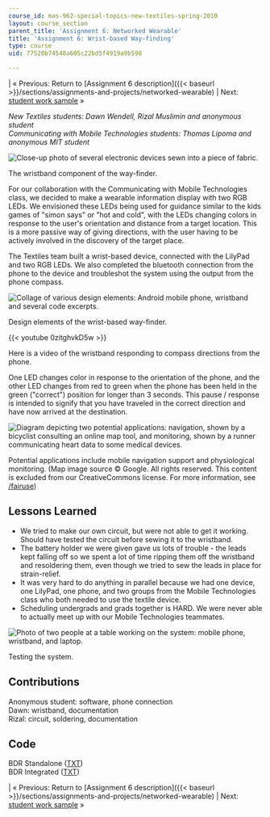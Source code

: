 ```yaml
---
course_id: mas-962-special-topics-new-textiles-spring-2010
layout: course_section
parent_title: 'Assignment 6: Networked Wearable'
title: 'Assignment 6: Wrist-based Way-finding'
type: course
uid: 77520b74548a605c22bd5f4919a9b598

---
```


| « Previous: Return to [Assignment 6 description]({{< baseurl >}}/sections/assignments-and-projects/networked-wearable) | Next: [student work sample](/courses/media-arts-and-sciences/mas-962-special-topics-new-textiles-spring-2010/assignments-and-projects/networked-wearable/assignment-6-hello-u.s.a.) » 

_New Textiles students: Dawn Wendell, Rizal Muslimin and anonymous student  
Communicating with Mobile Technologies students: Thomas Lipoma and anonymous MIT student_

![Close-up photo of several electronic devices sewn into a piece of fabric.](/courses/media-arts-and-sciences/mas-962-special-topics-new-textiles-spring-2010/assignments-and-projects/networked-wearable/assignment-6-wrist-based-way-finding/device01.jpg)

The wristband component of the way-finder.

For our collaboration with the Communicating with Mobile Technologies class, we decided to make a wearable information display with two RGB LEDs. We envisioned these LEDs being used for guidance similar to the kids games of "simon says" or "hot and cold", with the LEDs changing colors in response to the user's orientation and distance from a target location. This is a more passive way of giving directions, with the user having to be actively involved in the discovery of the target place.

The Textiles team built a wrist-based device, connected with the LilyPad and two RGB LEDs. We also completed the bluetooth connection from the phone to the device and troubleshot the system using the output from the phone compass.

![Collage of various design elements: Android mobile phone, wristband and several code excerpts.](/courses/media-arts-and-sciences/mas-962-special-topics-new-textiles-spring-2010/assignments-and-projects/networked-wearable/assignment-6-wrist-based-way-finding/wrist1.gif)

Design elements of the wrist-based way-finder.

{{< youtube 0zitghvkD5w >}}

Here is a video of the wristband responding to compass directions from the phone.

One LED changes color in response to the orientation of the phone, and the other LED changes from red to green when the phone has been held in the green ("correct") position for longer than 3 seconds. This pause / response is intended to signify that you have traveled in the correct direction and have now arrived at the destination.

![Diagram depicting two potential applications: navigation, shown by a bicyclist consulting an online map tool, and monitoring, shown by a runner communicating heart data to some medical devices.](/courses/media-arts-and-sciences/mas-962-special-topics-new-textiles-spring-2010/assignments-and-projects/networked-wearable/assignment-6-wrist-based-way-finding/wrist2.gif)

Potential applications include mobile navigation support and physiological monitoring. (Map image source © Google. All rights reserved. This content is excluded from our CreativeCommons license. For more information, see [/fairuse](/fairuse))

Lessons Learned
---------------

*   We tried to make our own circuit, but were not able to get it working. Should have tested the circuit before sewing it to the wristband.
*   The battery holder we were given gave us lots of trouble - the leads kept falling off so we spent a lot of time ripping them off the wristband and resoldering them, even though we tried to sew the leads in place for strain-relief.
*   It was very hard to do anything in parallel because we had one device, one LilyPad, one phone, and two groups from the Mobile Technologies class who both needed to use the textile device.
*   Scheduling undergrads and grads together is HARD. We were never able to actually meet up with our Mobile Technologies teammates.

![Photo of two people at a table working on the system: mobile phone, wristband, and laptop.](/courses/media-arts-and-sciences/mas-962-special-topics-new-textiles-spring-2010/assignments-and-projects/networked-wearable/assignment-6-wrist-based-way-finding/working02.jpg)

Testing the system.

Contributions
-------------

Anonymous student: software, phone connection  
Dawn: wristband, documentation  
Rizal: circuit, soldering, documentation

Code
----

BDR Standalone ([TXT](/courses/media-arts-and-sciences/mas-962-special-topics-new-textiles-spring-2010/assignments-and-projects/networked-wearable/assignment-6-wrist-based-way-finding/bdr_standalone_code.txt))  
BDR Integrated ([TXT](/courses/media-arts-and-sciences/mas-962-special-topics-new-textiles-spring-2010/assignments-and-projects/networked-wearable/assignment-6-wrist-based-way-finding/bdr_integrated_code.txt))

| « Previous: Return to [Assignment 6 description]({{< baseurl >}}/sections/assignments-and-projects/networked-wearable) | Next: [student work sample](/courses/media-arts-and-sciences/mas-962-special-topics-new-textiles-spring-2010/assignments-and-projects/networked-wearable/assignment-6-hello-u.s.a.) »